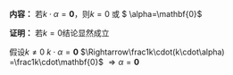 **内容：**
若$k\cdot\alpha=\mathbf{0}$，则$k=0$ 或 $
\alpha=\mathbf{0}$

**证明：**
若$k=0$结论显然成立

假设$k\neq0$
$k\cdot\alpha=\mathbf{0}$
$\Rightarrow\frac1k\cdot(k\cdot\alpha)
=\frac1k\cdot\mathbf{0}$
$\Rightarrow\alpha=\mathbf{0}$